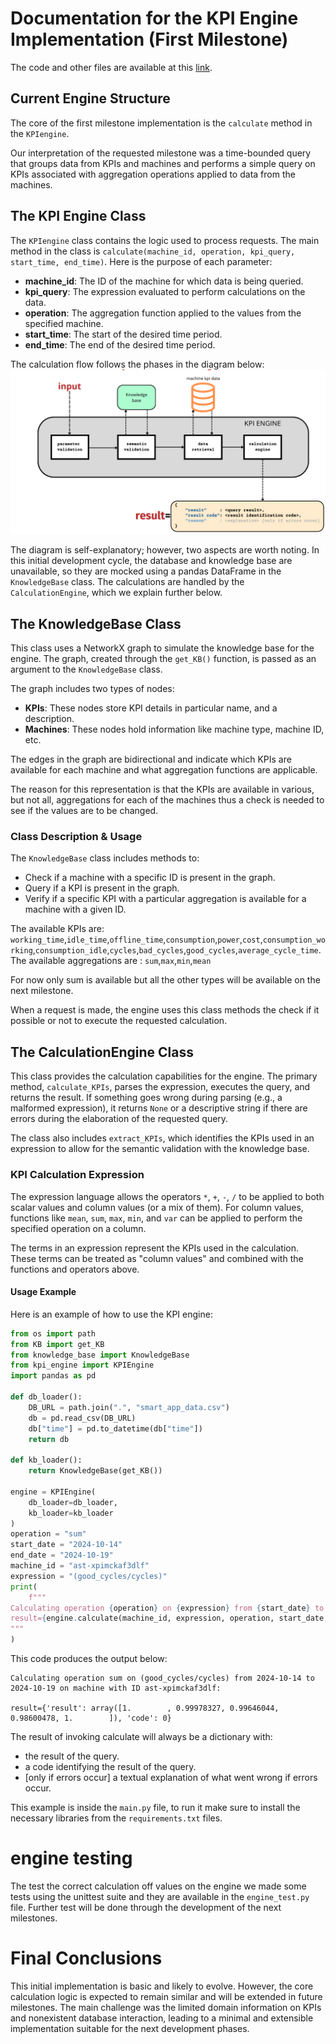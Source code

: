 # Documentation for the KPI Engine Implementation (First Milestone)

The code and other files are available at this [link](https://github.com/mirdan08/KPI-engine).

## Current Engine Structure

The core of the first milestone implementation is the `calculate` method in the `KPIengine`.

Our interpretation of the requested milestone was a time-bounded query that groups data from KPIs and machines and performs a simple query on KPIs associated with aggregation operations applied to data from the machines.

## The KPI Engine Class

The `KPIengine` class contains the logic used to process requests. The main method in the class is `calculate(machine_id, operation, kpi_query, start_time, end_time)`. Here is the purpose of each parameter:

- **machine_id**: The ID of the machine for which data is being queried.
- **kpi_query**: The expression evaluated to perform calculations on the data.
- **operation**: The aggregation function applied to the values from the specified machine.
- **start_time**: The start of the desired time period.
- **end_time**: The end of the desired time period.

The calculation flow follows the phases in the diagram below:
![calculation logic schema](images/image.png)

The diagram is self-explanatory; however, two aspects are worth noting. In this initial development cycle, the database and knowledge base are unavailable, so they are mocked using a pandas DataFrame in the `KnowledgeBase` class. The calculations are handled by the `CalculationEngine`, which we explain further below.


## The KnowledgeBase Class

This class uses a NetworkX graph to simulate the knowledge base for the engine. The graph, created through the `get_KB()` function, is passed as an argument to the `KnowledgeBase` class.

The graph includes two types of nodes:
- **KPIs**: These nodes store KPI details in particular name, and a description.
- **Machines**: These nodes hold information like machine type, machine ID, etc.

The edges in the graph are bidirectional and indicate which KPIs are available for each machine and what aggregation functions are applicable.

The reason for this representation is that the KPIs are available in various, but not all, aggregations for each of the machines thus a check is needed to see if the values are to be changed.

### Class Description & Usage

The `KnowledgeBase` class includes methods to:
- Check if a machine with a specific ID is present in the graph.
- Query if a KPI is present in the graph.
- Verify if a specific KPI with a particular aggregation is available for a machine with a given ID.

The available KPIs are: `working_time`,`idle_time`,`offline_time`,`consumption`,`power`,`cost`,`consumption_working`,`consumption_idle`,`cycles`,`bad_cycles`,`good_cycles`,`average_cycle_time`.
The available aggregations are : `sum`,`max`,`min`,`mean`

For now only sum is available but all the other types will be available on the next milestone.


When a request is made, the engine uses this class methods the check if it possible or not to execute the requested calculation.

## The CalculationEngine Class

This class provides the calculation capabilities for the engine. The primary method, `calculate_KPIs`, parses the expression, executes the query, and returns the result. If something goes wrong during parsing (e.g., a malformed expression), it returns `None` or a descriptive string if there are errors during the elaboration of the requested query.

The class also includes `extract_KPIs`, which identifies the KPIs used in an expression to allow for the semantic validation with the knowledge base.

### KPI Calculation Expression

The expression language allows the operators `*`, `+`, `-`, `/` to be applied to both scalar values and column values (or a mix of them). For column values, functions like `mean`, `sum`, `max`, `min`, and `var` can be applied to perform the specified operation on a column.

The terms in an expression represent the KPIs used in the calculation. These terms can be treated as "column values" and combined with the functions and operators above.

#### Usage Example

Here is an example of how to use the KPI engine:

```python
from os import path
from KB import get_KB
from knowledge_base import KnowledgeBase
from kpi_engine import KPIEngine
import pandas as pd

def db_loader():
    DB_URL = path.join(".", "smart_app_data.csv")
    db = pd.read_csv(DB_URL)
    db["time"] = pd.to_datetime(db["time"])
    return db

def kb_loader():
    return KnowledgeBase(get_KB())

engine = KPIEngine(
    db_loader=db_loader,
    kb_loader=kb_loader
)
operation = "sum"
start_date = "2024-10-14"
end_date = "2024-10-19"
machine_id = "ast-xpimckaf3dlf"
expression = "(good_cycles/cycles)"
print(
    f"""
Calculating operation {operation} on {expression} from {start_date} to {end_date} on machine with ID {machine_id}:\n
result={engine.calculate(machine_id, expression, operation, start_date, end_date)}
"""
)
```

This code produces the output below:

```
Calculating operation sum on (good_cycles/cycles) from 2024-10-14 to 2024-10-19 on machine with ID ast-xpimckaf3dlf:

result={'result': array([1.        , 0.99978327, 0.99646044, 0.98600478, 1.        ]), 'code': 0}
```

The result of invoking calculate will always be a dictionary with:
- the result of the query.
- a code identifying the result of the query.
- [only if errors occur] a textual explanation of what went wrong if errors occur.

This example is inside the `main.py` file, to run it make sure to install the necessary libraries from the `requirements.txt` files.

# engine testing
The test the correct calculation off values on the engine we made some tests using the unittest suite and they are available in the `engine_test.py` file. Further test will be done through the development of the next milestones.

# Final Conclusions

This initial implementation is basic and likely to evolve. However, the core calculation logic is expected to remain similar and will be extended in future milestones. The main challenge was the limited domain information on KPIs and nonexistent database interaction, leading to a minimal and extensible implementation suitable for the next development phases. 